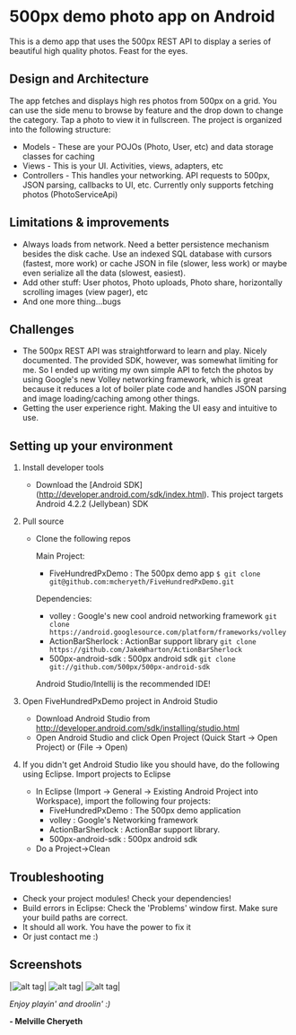 # 500px demo photo app on Android


This is a demo app that uses the 500px REST API to display a series of beautiful high quality photos. Feast for the eyes.

## Design and Architecture

The app fetches and displays high res photos from 500px on a grid. You can use the side menu to browse by feature and 
the drop down to change the category. Tap a photo to view it in fullscreen.
The project is organized into the following structure:

* Models - These are your POJOs (Photo, User, etc) and data storage classes for caching
* Views - This is your UI. Activities, views, adapters, etc
* Controllers - This handles your networking. API requests to 500px, JSON parsing, callbacks to UI, etc. Currently only supports fetching photos (PhotoServiceApi)

## Limitations & improvements

* Always loads from network. Need a better persistence mechanism besides the disk cache. Use an indexed SQL database with cursors (fastest, more work)
  or cache JSON in file (slower, less work) or maybe even serialize all the data (slowest, easiest).
* Add other stuff: User photos, Photo uploads, Photo share, horizontally scrolling images (view pager), etc
* And one more thing...bugs

## Challenges

* The 500px REST API was straightforward to learn and play. Nicely documented. 
  The provided SDK, however, was somewhat limiting for me. So I ended up writing my own simple API to fetch the photos by using Google's new Volley networking framework, which is great
  because it reduces a lot of boiler plate code and handles JSON parsing and image loading/caching among other things.
* Getting the user experience right. Making the UI easy and intuitive to use.


## Setting up your environment

1. Install developer tools
	* Download the [Android SDK] (http://developer.android.com/sdk/index.html). This project targets Android 4.2.2 (Jellybean) SDK

2. Pull source
	* Clone the following repos
	
		Main Project:
		- FiveHundredPxDemo : The 500px demo app ```$ git clone git@github.com:mcheryeth/FiveHundredPxDemo.git```

		Dependencies:
		- volley : Google's new cool android networking framework ```git clone https://android.googlesource.com/platform/frameworks/volley```
		- ActionBarSherlock : ActionBar support library ```git clone https://github.com/JakeWharton/ActionBarSherlock```
		- 500px-android-sdk : 500px android sdk ```git clone git://github.com/500px/500px-android-sdk```

		Android Studio/Intellij is the recommended IDE!
4. Open FiveHundredPxDemo project in Android Studio
	* Download Android Studio from http://developer.android.com/sdk/installing/studio.html
	* Open Android Studio and click Open Project (Quick Start -> Open Project) or (File -> Open)
		
5. If you didn't get Android Studio like you should have, do the following using Eclipse. Import projects to Eclipse
	* In Eclipse (Import -> General -> Existing Android Project into Workspace), import the following four projects:
		- FiveHundredPxDemo : The 500px demo application
		- volley : Google's Networking framework
		- ActionBarSherlock : ActionBar support library.
		- 500px-android-sdk : 500px android sdk
	* Do a Project->Clean
		
## Troubleshooting

* Check your project modules! Check your dependencies!
* Build errors in Eclipse: Check the 'Problems' window first. Make sure your build paths are correct.
* It should all work. You have the power to fix it
* Or just contact me :)

## Screenshots
|![alt tag](https://raw.github.com/mcheryeth/FiveHundredPxDemo/master/pics/500pxdemo_pic1.png)|
![alt tag](https://raw.github.com/mcheryeth/FiveHundredPxDemo/master/pics/500pxdemo_pic2.png)|
![alt tag](https://raw.github.com/mcheryeth/FiveHundredPxDemo/master/pics/500pxdemo_pic3.png)|

*Enjoy playin' and droolin'  :)*

**- Melville Cheryeth**
